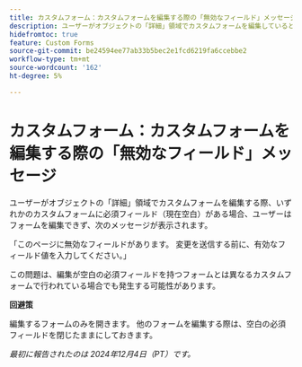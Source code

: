 ```yaml
---
title: カスタムフォーム：カスタムフォームを編集する際の「無効なフィールド」メッセージ
description: ユーザーがオブジェクトの「詳細」領域でカスタムフォームを編集しているときに、いずれかのカスタムフォームに必須フィールドが現在空白の場合、ユーザーはフォームを編集できず、メッセージが表示されます。 回避策はあります。
hidefromtoc: true
feature: Custom Forms
source-git-commit: be24594ee77ab33b5bec2e1fcd6219fa6ccebbe2
workflow-type: tm+mt
source-wordcount: '162'
ht-degree: 5%

---
```



# カスタムフォーム：カスタムフォームを編集する際の「無効なフィールド」メッセージ

ユーザーがオブジェクトの「詳細」領域でカスタムフォームを編集する際、いずれかのカスタムフォームに必須フィールド（現在空白）がある場合、ユーザーはフォームを編集できず、次のメッセージが表示されます。

「このページに無効なフィールドがあります。 変更を送信する前に、有効なフィールド値を入力してください。」

この問題は、編集が空白の必須フィールドを持つフォームとは異なるカスタムフォームで行われている場合でも発生する可能性があります。

**回避策**

編集するフォームのみを開きます。 他のフォームを編集する際は、空白の必須フィールドを閉じたままにしておきます。

_最初に報告されたのは 2024年12月4日（PT）です。_
